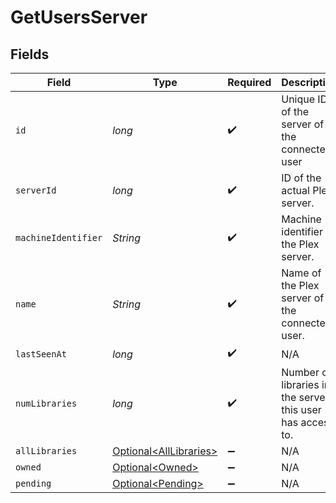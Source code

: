 # GetUsersServer


## Fields

| Field                                                              | Type                                                               | Required                                                           | Description                                                        | Example                                                            |
| ------------------------------------------------------------------ | ------------------------------------------------------------------ | ------------------------------------------------------------------ | ------------------------------------------------------------------ | ------------------------------------------------------------------ |
| `id`                                                               | *long*                                                             | :heavy_check_mark:                                                 | Unique ID of the server of the connected user                      | 907759180                                                          |
| `serverId`                                                         | *long*                                                             | :heavy_check_mark:                                                 | ID of the actual Plex server.                                      | 9999999                                                            |
| `machineIdentifier`                                                | *String*                                                           | :heavy_check_mark:                                                 | Machine identifier of the Plex server.                             | fbb8aa6be6e0c997c6268bc2b4431c8807f70a3                            |
| `name`                                                             | *String*                                                           | :heavy_check_mark:                                                 | Name of the Plex server of the connected user.                     | ConnectedUserFlix                                                  |
| `lastSeenAt`                                                       | *long*                                                             | :heavy_check_mark:                                                 | N/A                                                                | 1556281940                                                         |
| `numLibraries`                                                     | *long*                                                             | :heavy_check_mark:                                                 | Number of libraries in the server this user has access to.         | 16                                                                 |
| `allLibraries`                                                     | [Optional\<AllLibraries>](../../models/operations/AllLibraries.md) | :heavy_minus_sign:                                                 | N/A                                                                | 1                                                                  |
| `owned`                                                            | [Optional\<Owned>](../../models/operations/Owned.md)               | :heavy_minus_sign:                                                 | N/A                                                                | 1                                                                  |
| `pending`                                                          | [Optional\<Pending>](../../models/operations/Pending.md)           | :heavy_minus_sign:                                                 | N/A                                                                | 1                                                                  |